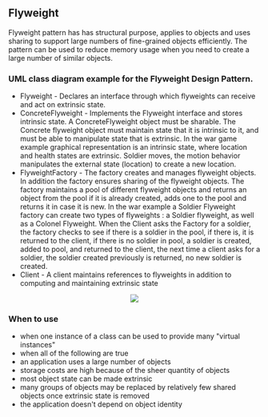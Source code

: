 ## Flyweight

Flyweight pattern has has structural purpose, applies to objects and uses sharing to support 
large numbers of fine-grained objects efficiently. The pattern can be used to reduce 
memory usage when you need to create a large number of similar objects.


### UML class diagram example for the Flyweight Design Pattern.

 - Flyweight - Declares an interface through which flyweights can receive and act on extrinsic state.
 - ConcreteFlyweight - Implements the Flyweight interface and stores intrinsic state. 
		A ConcreteFlyweight object must be sharable. The Concrete flyweight object must maintain state that it is intrinsic to it, 
		and must be able to manipulate state that is extrinsic. In the war game example graphical representation is an intrinsic state,
		where location and health states are extrinsic. Soldier moves, the motion behavior manipulates the external state (location) to create a new location.
 - FlyweightFactory - The factory creates and manages flyweight objects. In addition the factory ensures sharing of the flyweight objects.
		The factory maintains a pool of different flyweight objects and returns an object from the pool if it is already created, 
		adds one to the pool and returns it in case it is new.
		In the war example a Soldier Flyweight factory can create two types of flyweights : a Soldier flyweight,
		as well as a Colonel Flyweight. When the Client asks the Factory for a soldier,
		the factory checks to see if there is a soldier in the pool, if there is, it is returned to the client,
		if there is no soldier in pool, a soldier is created, added to pool, and returned to the client,
		the next time a client asks for a soldier, the soldier created previously is returned, no new soldier is created.
 - Client - A client maintains references to flyweights in addition to computing and maintaining extrinsic state

 
<p align="center">
<img 
src="https://github.com/walidAbbassi/Practical-Design-Patterns-in-modern-cpp/blob/master/Structural/Flyweight/Flyweight.PNG">
</p>

### When to use

* when one instance of a class can be used to provide many "virtual instances"
* when all of the following are true
 * an application uses a large number of objects
 * storage costs are high because of the sheer quantity of objects
 * most object state can be made extrinsic
 * many groups of objects may be replaced by relatively few shared objects once extrinsic state is removed
 * the application doesn't depend on object identity 